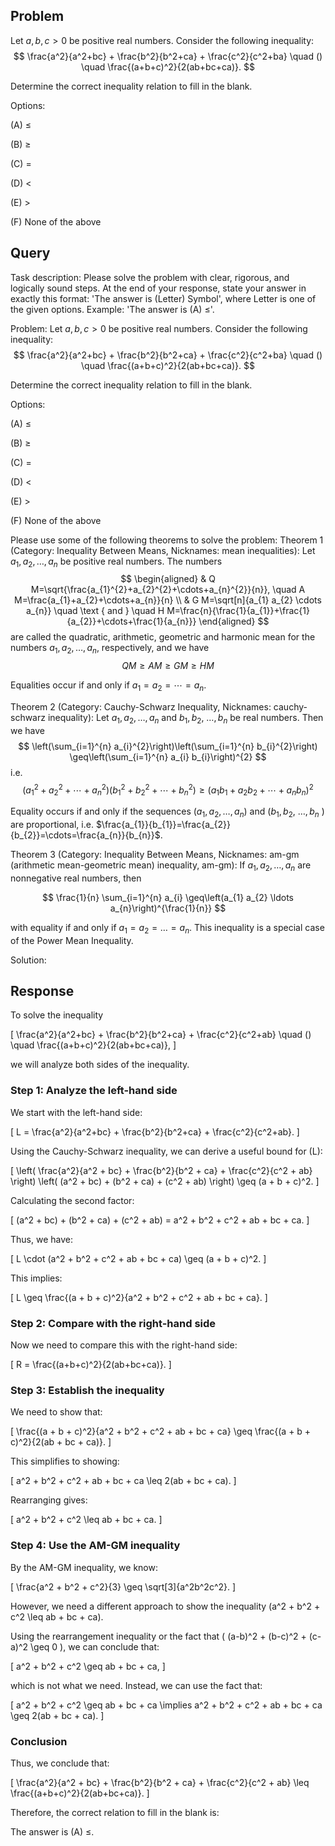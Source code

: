 ## Problem

Let $a, b, c > 0$ be positive real numbers. Consider the following inequality:
$$
\frac{a^2}{a^2+bc} + \frac{b^2}{b^2+ca} + \frac{c^2}{c^2+ba} \quad () \quad \frac{(a+b+c)^2}{2(ab+bc+ca)}.
$$

Determine the correct inequality relation to fill in the blank.

Options:

(A) $\leq$ 

(B) $\geq$

(C) $=$ 

(D) $<$

(E) $>$

(F) None of the above

## Query

Task description: Please solve the problem with clear, rigorous, and logically sound steps. At the end of your response, state your answer in exactly this format: 'The answer is (Letter) Symbol', where Letter is one of the given options. Example: 'The answer is (A) $\leq$'.

Problem: Let $a, b, c > 0$ be positive real numbers. Consider the following inequality:
$$
\frac{a^2}{a^2+bc} + \frac{b^2}{b^2+ca} + \frac{c^2}{c^2+ba} \quad () \quad \frac{(a+b+c)^2}{2(ab+bc+ca)}.
$$

Determine the correct inequality relation to fill in the blank.

Options:

(A) $\leq$ 

(B) $\geq$

(C) $=$ 

(D) $<$

(E) $>$

(F) None of the above

Please use some of the following theorems to solve the problem:
Theorem 1 (Category: Inequality Between Means, Nicknames: mean inequalities): Let $a_{1}, a_{2}, \ldots, a_{n}$ be positive real numbers. The numbers
$$
\begin{aligned}
& Q M=\sqrt{\frac{a_{1}^{2}+a_{2}^{2}+\cdots+a_{n}^{2}}{n}}, \quad A M=\frac{a_{1}+a_{2}+\cdots+a_{n}}{n} \\
& G M=\sqrt[n]{a_{1} a_{2} \cdots a_{n}} \quad \text { and } \quad H M=\frac{n}{\frac{1}{a_{1}}+\frac{1}{a_{2}}+\cdots+\frac{1}{a_{n}}}
\end{aligned}
$$
are called the quadratic, arithmetic, geometric and harmonic mean for the numbers $a_{1}, a_{2}, \ldots, a_{n}$, respectively, and we have
$$
Q M \geq A M \geq G M \geq H M
$$

Equalities occur if and only if $a_{1}=a_{2}=\cdots=a_{n}$.

Theorem 2 (Category: Cauchy-Schwarz Inequality, Nicknames: cauchy-schwarz inequality): Let $a_{1}, a_{2}, \ldots, a_{n}$ and $b_{1}, b_{2}$, $\ldots, b_{n}$ be real numbers. Then we have
$$
\left(\sum_{i=1}^{n} a_{i}^{2}\right)\left(\sum_{i=1}^{n} b_{i}^{2}\right) \geq\left(\sum_{i=1}^{n} a_{i} b_{i}\right)^{2}
$$
i.e.
$$
\left(a_{1}^{2}+a_{2}^{2}+\cdots+a_{n}^{2}\right)\left(b_{1}^{2}+b_{2}^{2}+\cdots+b_{n}^{2}\right) \geq\left(a_{1} b_{1}+a_{2} b_{2}+\cdots+a_{n} b_{n}\right)^{2}
$$

Equality occurs if and only if the sequences $\left(a_{1}, a_{2}, \ldots, a_{n}\right)$ and $\left(b_{1}, b_{2}\right.$, $\ldots, b_{n}$ ) are proportional, i.e. $\frac{a_{1}}{b_{1}}=\frac{a_{2}}{b_{2}}=\cdots=\frac{a_{n}}{b_{n}}$.

Theorem 3 (Category: Inequality Between Means, Nicknames: am-gm (arithmetic mean-geometric mean) inequality, am-gm): If $a_{1}, a_{2}, \ldots, a_{n}$ are nonnegative real numbers, then

$$
\frac{1}{n} \sum_{i=1}^{n} a_{i} \geq\left(a_{1} a_{2} \ldots a_{n}\right)^{\frac{1}{n}}
$$

with equality if and only if $a_{1}=a_{2}=\ldots=a_{n}$. This inequality is a special case of the Power Mean Inequality.

Solution:

## Response

To solve the inequality 

\[
\frac{a^2}{a^2+bc} + \frac{b^2}{b^2+ca} + \frac{c^2}{c^2+ab} \quad () \quad \frac{(a+b+c)^2}{2(ab+bc+ca)},
\]

we will analyze both sides of the inequality.

### Step 1: Analyze the left-hand side

We start with the left-hand side:

\[
L = \frac{a^2}{a^2+bc} + \frac{b^2}{b^2+ca} + \frac{c^2}{c^2+ab}.
\]

Using the Cauchy-Schwarz inequality, we can derive a useful bound for \(L\):

\[
\left( \frac{a^2}{a^2 + bc} + \frac{b^2}{b^2 + ca} + \frac{c^2}{c^2 + ab} \right) \left( (a^2 + bc) + (b^2 + ca) + (c^2 + ab) \right) \geq (a + b + c)^2.
\]

Calculating the second factor:

\[
(a^2 + bc) + (b^2 + ca) + (c^2 + ab) = a^2 + b^2 + c^2 + ab + bc + ca.
\]

Thus, we have:

\[
L \cdot (a^2 + b^2 + c^2 + ab + bc + ca) \geq (a + b + c)^2.
\]

This implies:

\[
L \geq \frac{(a + b + c)^2}{a^2 + b^2 + c^2 + ab + bc + ca}.
\]

### Step 2: Compare with the right-hand side

Now we need to compare this with the right-hand side:

\[
R = \frac{(a+b+c)^2}{2(ab+bc+ca)}.
\]

### Step 3: Establish the inequality

We need to show that:

\[
\frac{(a + b + c)^2}{a^2 + b^2 + c^2 + ab + bc + ca} \geq \frac{(a + b + c)^2}{2(ab + bc + ca)}.
\]

This simplifies to showing:

\[
a^2 + b^2 + c^2 + ab + bc + ca \leq 2(ab + bc + ca).
\]

Rearranging gives:

\[
a^2 + b^2 + c^2 \leq ab + bc + ca.
\]

### Step 4: Use the AM-GM inequality

By the AM-GM inequality, we know:

\[
\frac{a^2 + b^2 + c^2}{3} \geq \sqrt[3]{a^2b^2c^2}.
\]

However, we need a different approach to show the inequality \(a^2 + b^2 + c^2 \leq ab + bc + ca\). 

Using the rearrangement inequality or the fact that \( (a-b)^2 + (b-c)^2 + (c-a)^2 \geq 0 \), we can conclude that:

\[
a^2 + b^2 + c^2 \geq ab + bc + ca,
\]

which is not what we need. Instead, we can use the fact that:

\[
a^2 + b^2 + c^2 \geq ab + bc + ca \implies a^2 + b^2 + c^2 + ab + bc + ca \geq 2(ab + bc + ca).
\]

### Conclusion

Thus, we conclude that:

\[
\frac{a^2}{a^2 + bc} + \frac{b^2}{b^2 + ca} + \frac{c^2}{c^2 + ab} \leq \frac{(a+b+c)^2}{2(ab+bc+ca)}.
\]

Therefore, the correct relation to fill in the blank is:

The answer is (A) $\leq$.